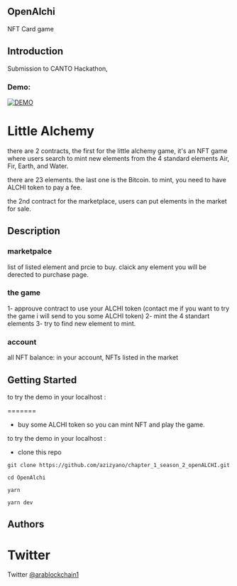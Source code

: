 ## OpenAlchi 

NFT Card game 


## Introduction

Submission to CANTO Hackathon, 

### Demo: 

[![DEMO](https://img.youtube.com/vi/A-5i950k3kQ/0.jpg)](https://youtu.be/YMkCLxXKiy0)


# Little Alchemy


there are 2 contracts, the first for the little alchemy game, it's an NFT game where users search to mint new elements
from the 4 standard elements Air, Fir, Earth, and Water.

there are 23 elements. the last one is the Bitcoin.
to mint, you need to have ALCHI token to pay a fee.

the 2nd contract for the marketplace, users can put elements in the market for sale. 

## Description

### marketpalce
list of listed element and prcie to buy. claick any element you will be derected to purchase page.

### the game
1- approuve contract to use your ALCHI token (contact me if you want to try the game i will send to you some ALCHI token)
2- mint the 4 standart elements
3- try to find new element to mint.

### account
all NFT balance: in your account, NFTs listed in the market

## Getting Started


to try the demo in your localhost :

=======
- buy some ALCHI token so you can mint NFT and play the game.

to try the demo in your localhost :
- clone this repo 

```
git clone https://github.com/azizyano/chapter_1_season_2_openALCHI.git

cd OpenAlchi

yarn

yarn dev

```


## Authors

Twitter
=======
Twitter
[@arablockchain1](https://twitter.com/arablockchain1)


